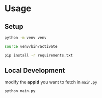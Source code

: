 # Usage

## Setup

```bash
python -m venv venv

source venv/bin/activate

pip install -r requirements.txt
```

## Local Development

modify the **appid** you want to fetch in `main.py`

```bash
python main.py
```